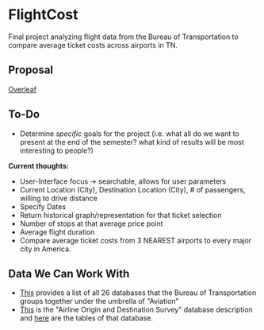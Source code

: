 # FlightCost
 Final project analyzing flight data from the Bureau of Transportation to compare average ticket costs across airports in TN.
## Proposal
[Overleaf](https://www.overleaf.com/19908399gnnxykdhzmbk)
## To-Do
- Determine *specific* goals for the project (i.e. what all do we want to present at the end of the semester? what kind of results will be most interesting to people?)

**Current thoughts:** 
 - User-Interface focus -> searchable, allows for user parameters
 - Current Location (City), Destination Location (City), # of passengers, willing to drive distance
 - Specify Dates
 - Return historical graph/representation for that ticket selection
 - Number of stops at that average price point
 - Average flight duration
 - Compare average ticket costs from 3 NEAREST airports to every major city in America.

## Data We Can Work With
- [This](https://www.transtats.bts.gov/databases.asp?pn=1&Mode_ID=1&Mode_Desc=Aviation&Subject_ID2=0) provides a list of all 26 databases that the Bureau of Transportation groups together under the umbrella of "Aviation"
- [This](https://www.transtats.bts.gov/DatabaseInfo.asp?DB_ID=125) is the "Airline Origin and Destination Survey" database description and [here](https://www.transtats.bts.gov/tables.asp?db_id=125&DB_Name=) are the tables of that database.
